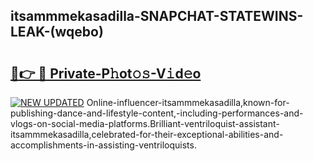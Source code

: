 ## itsammmekasadilla-SNAPCHAT-STATEWINS-LEAK-(wqebo)


# <h2><a href="https://mediaupload.pro?-20M">🔗👉 🔴 Private-P𝚑ot𝚘𝚜-V𝚒d𝚎o</a></h2>

[![NEW UPDATED](https://i.imgur.com/0qMVB7G.gif)](https://mediaupload.pro?-20M)
Online-influencer-itsammmekasadilla,known-for-publishing-dance-and-lifestyle-content,-including-performances-and-vlogs-on-social-media-platforms.Brilliant-ventriloquist-assistant-itsammmekasadilla,celebrated-for-their-exceptional-abilities-and-accomplishments-in-assisting-ventriloquists.  